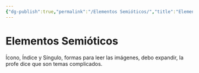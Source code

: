 ```yaml
---
{"dg-publish":true,"permalink":"/Elementos Semióticos/","title":"Elementos Semióticos","tags":["Idea,"],"noteIcon":"","created":"2023-04-24T17:00:42.824-05:00","updated":"2023-04-24T17:38:32.339-05:00"}
---
```



# Elementos Semióticos

Ícono, Índice y Síngulo, formas para leer las imágenes, debo expandir, la profe dice que son temas complicados.
